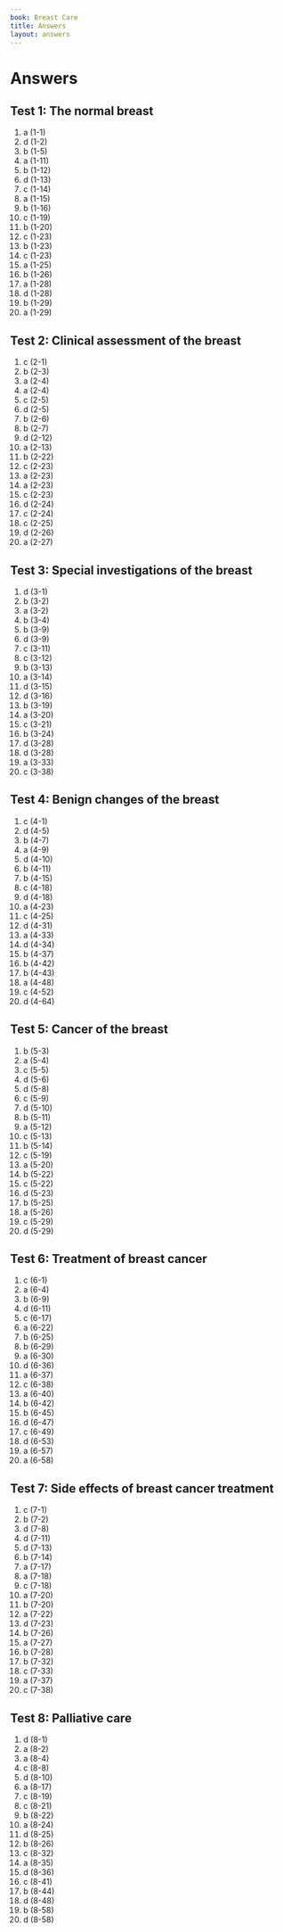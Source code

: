 ```yaml
---
book: Breast Care
title: Answers
layout: answers
---
```


# Answers

## Test 1: The normal breast

1.	a	(1-1)
2.	d	(1-2)
3.	b	(1-5)
4.	a	(1-11)
5.	b	(1-12)
6.	d	(1-13)
7.	c	(1-14)
8.	a	(1-15)
9.	b	(1-16)
10.	c	(1-19)
11.	b	(1-20)
12.	c	(1-23)
13.	b	(1-23)
14.	c	(1-23)
15.	a	(1-25)
16.	b	(1-26)
17.	a	(1-28)
18.	d	(1-28)
19.	b	(1-29)
20.	a	(1-29)

## Test 2: Clinical assessment of the breast

1.	c	(2-1)
2.	b	(2-3)
3.	a	(2-4)
4.	a	(2-4)
5.	c	(2-5)
6.	d	(2-5)
7.	b	(2-6)
8.	b	(2-7)
9.	d	(2-12)
10.	a	(2-13)
11.	b	(2-22)
12.	c	(2-23)
13.	a	(2-23)
14.	a	(2-23)
15.	c	(2-23)
16.	d	(2-24)
17.	c	(2-24)
18.	c	(2-25)
19.	d	(2-26)
20.	a	(2-27)

## Test 3: Special investigations of the breast

1.	d	(3-1)
2.	b	(3-2)
3.	a	(3-2)
4.	b	(3-4)
5.	b	(3-9)
6.	d	(3-9)
7.	c	(3-11)
8.	c	(3-12)
9.	b	(3-13)
10.	a	(3-14)
11.	d	(3-15)
12.	d	(3-16)
13.	b	(3-19)
14.	a	(3-20)
15.	c	(3-21)
16.	b	(3-24)
17.	d	(3-28)
18.	d	(3-28)
19.	a	(3-33)
20.	c	(3-38)

## Test 4: Benign changes of the breast

1.	c	(4-1)
2.	d	(4-5)
3.	b	(4-7)
4.	a	(4-9)
5.	d	(4-10)
6.	b	(4-11)
7.	b	(4-15)
8.	c	(4-18)
9.	d	(4-18)
10.	a	(4-23)
11.	c	(4-25)
12.	d	(4-31)
13.	a	(4-33)
14.	d	(4-34)
15.	b	(4-37)
16.	b	(4-42)
17.	b	(4-43)
18.	a	(4-48)
19.	c	(4-52)
20.	d	(4-64)

## Test 5: Cancer of the breast

1.	b	(5-3)
2.	a	(5-4)
3.	c	(5-5)
4.	d	(5-6)
5.	d	(5-8)
6.	c	(5-9)
7.	d	(5-10)
8.	b	(5-11)
9.	a	(5-12)
10.	c	(5-13)
11.	b	(5-14)
12.	c	(5-19)
13.	a	(5-20)
14.	b	(5-22)
15.	c	(5-22)
16.	d	(5-23)
17.	b	(5-25)
18.	a	(5-26)
19.	c	(5-29)
20.	d	(5-29)

## Test 6: Treatment of breast cancer

1.	c	(6-1)
2.	a	(6-4)
3.	b	(6-9)
4.	d	(6-11)
5.	c	(6-17)
6.	a	(6-22)
7.	b	(6-25)
8.	b	(6-29)
9.	a	(6-30)
10.	d	(6-36)
11.	a	(6-37)
12.	c	(6-38)
13.	a	(6-40)
14.	b	(6-42)
15.	b	(6-45)
16.	d	(6-47)
17.	c	(6-49)
18.	d	(6-53)
19.	a	(6-57)
20.	a	(6-58)

## Test 7: Side effects of breast cancer treatment

1.	c	(7-1)
2.	b	(7-2)
3.	d	(7-8)
4.	d	(7-11)
5.	d	(7-13)
6.	b	(7-14)
7.	a	(7-17)
8.	a	(7-18)
9.	c	(7-18)
10.	a	(7-20)
11.	b	(7-20)
12.	a	(7-22)
13.	d	(7-23)
14.	b	(7-26)
15.	a	(7-27)
16.	b	(7-28)
17.	b	(7-32)
18.	c	(7-33)
19.	a	(7-37)
20.	c	(7-38)

## Test 8: Palliative care

1.	d	(8-1)
2.	a	(8-2)
3.	a	(8-4)
4.	c	(8-8)
5.	d	(8-10)
6.	a	(8-17)
7.	c	(8-19)
8.	c	(8-21)
9.	b	(8-22)
10.	a	(8-24)
11.	d	(8-25)
12.	b	(8-26)
13.	c	(8-32)
14.	a	(8-35)
15.	d	(8-36)
16.	c	(8-41)
17.	b	(8-44)
18.	d	(8-48)
19.	b	(8-58)
20.	d	(8-58)
